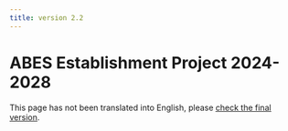 ```yaml
---
title: version 2.2
---
```


# ABES Establishment Project 2024-2028
This page has not been translated into English, please <u>[check the final version](../2.4/projet2024)</u>.